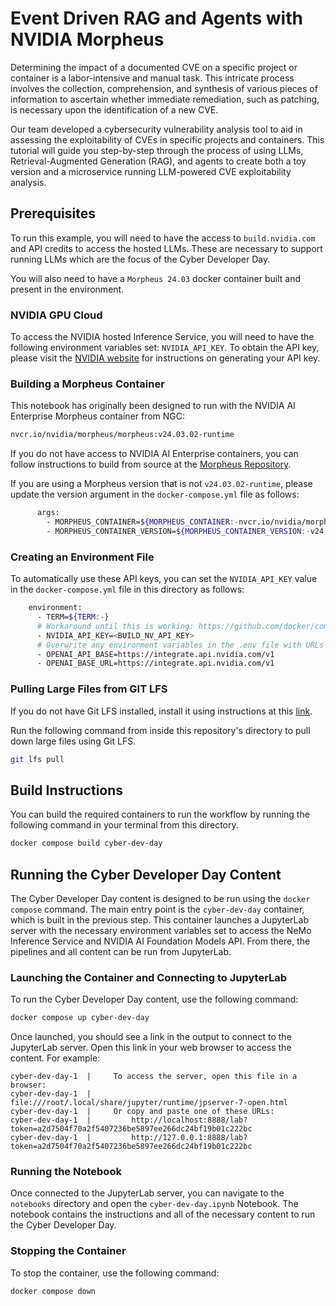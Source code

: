 <!--
SPDX-FileCopyrightText: Copyright (c) 2024, NVIDIA CORPORATION & AFFILIATES. All rights reserved.
SPDX-License-Identifier: Apache-2.0

Licensed under the Apache License, Version 2.0 (the "License");
you may not use this file except in compliance with the License.
You may obtain a copy of the License at

http://www.apache.org/licenses/LICENSE-2.0

Unless required by applicable law or agreed to in writing, software
distributed under the License is distributed on an "AS IS" BASIS,
WITHOUT WARRANTIES OR CONDITIONS OF ANY KIND, either express or implied.
See the License for the specific language governing permissions and
limitations under the License.
-->

# Event Driven RAG and Agents with NVIDIA Morpheus
Determining the impact of a documented CVE on a specific project or container is a labor-intensive and manual task. This intricate process involves the collection, comprehension, and synthesis of various pieces of information to ascertain whether immediate remediation, such as patching, is necessary upon the identification of a new CVE.

Our team developed a cybersecurity vulnerability analysis tool to aid in assessing the exploitability of CVEs in specific projects and containers. This tutorial will guide you step-by-step through the process of using LLMs, Retrieval-Augmented Generation (RAG), and agents to create both a toy version and a microservice running LLM-powered CVE exploitability analysis.

## Prerequisites

To run this example, you will need to have the access to `build.nvidia.com` and API credits to access the hosted LLMs. These are necessary to support running LLMs which are the focus of the Cyber Developer Day.

You will also need to have a `Morpheus 24.03` docker container built and present in the environment.

### NVIDIA GPU Cloud

To access the NVIDIA hosted Inference Service, you will need to have the following environment variables set: `NVIDIA_API_KEY`. To obtain the API key, please visit the [NVIDIA website](https://build.nvidia.com/) for instructions on generating your API key.

### Building a Morpheus Container

This notebook has originally been designed to run with the NVIDIA AI Enterprise Morpheus container from NGC:

```bash
nvcr.io/nvidia/morpheus/morpheus:v24.03.02-runtime
```

If you do not have access to NVIDIA AI Enterprise containers, you can follow instructions to build from source at the [Morpheus Repository](https://github.com/nv-morpheus/Morpheus/tree/branch-24.03).

If you are using a Morpheus version that is not `v24.03.02-runtime`, please update the version argument in the `docker-compose.yml` file as follows:

```bash
      args:
        - MORPHEUS_CONTAINER=${MORPHEUS_CONTAINER:-nvcr.io/nvidia/morpheus/morpheus}
        - MORPHEUS_CONTAINER_VERSION=${MORPHEUS_CONTAINER_VERSION:-v24.03.02-runtime}
```
### Creating an Environment File

To automatically use these API keys, you can set the `NVIDIA_API_KEY` value in the `docker-compose.yml` file in this directory as follows:

```bash
    environment:
      - TERM=${TERM:-}
      # Workaround until this is working: https://github.com/docker/compose/issues/9181#issuecomment-1996016211
      - NVIDIA_API_KEY=<BUILD_NV_API_KEY>
      # Overwrite any environment variables in the .env file with URLs needed in the network
      - OPENAI_API_BASE=https://integrate.api.nvidia.com/v1
      - OPENAI_BASE_URL=https://integrate.api.nvidia.com/v1
```

### Pulling Large Files from GIT LFS

If you do not have Git LFS installed, install it using instructions at this [link](https://docs.github.com/en/repositories/working-with-files/managing-large-files/installing-git-large-file-storage).

Run the following command from inside this repository's directory to pull down large files using Git LFS.

```bash
git lfs pull
```
## Build Instructions
You can build the required containers to run the workflow by running the following command in your terminal from this directory. 
   ```bash
   docker compose build cyber-dev-day
   ```
## Running the Cyber Developer Day Content

The Cyber Developer Day content is designed to be run using the `docker compose` command. The main entry point is the `cyber-dev-day` container, which is built in the previous step. This container launches a JupyterLab server with the necessary environment variables set to access the NeMo Inference Service and NVIDIA AI Foundation Models API. From there, the pipelines and all content can be run from JupyterLab.

### Launching the Container and Connecting to JupyterLab

To run the Cyber Developer Day content, use the following command:
```bash
docker compose up cyber-dev-day
```

Once launched, you should see a link in the output to connect to the JupyterLab server. Open this link in your web browser to access the content. For example:
```
cyber-dev-day-1  |     To access the server, open this file in a browser:
cyber-dev-day-1  |         file:///root/.local/share/jupyter/runtime/jpserver-7-open.html
cyber-dev-day-1  |     Or copy and paste one of these URLs:
cyber-dev-day-1  |         http://localhost:8888/lab?token=a2d7504f70a2f5407236be5897ee266dc24bf19b01c222bc
cyber-dev-day-1  |         http://127.0.0.1:8888/lab?token=a2d7504f70a2f5407236be5897ee266dc24bf19b01c222bc
```

### Running the Notebook

Once connected to the JupyterLab server, you can navigate to the `notebooks` directory and open the `cyber-dev-day.ipynb` Notebook. The notebook contains the instructions and all of the necessary content to run the Cyber Developer Day.

### Stopping the Container

To stop the container, use the following command:
```bash
docker compose down
```
